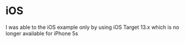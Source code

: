 # iOS

I was able to the iOS example only by using iOS Target 13.x which is no longer available for iPhone 5s
